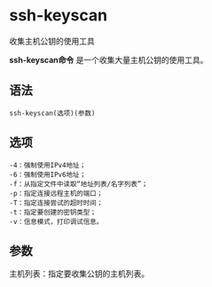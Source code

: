# ssh-keyscan

收集主机公钥的使用工具


**ssh-keyscan命令** 是一个收集大量主机公钥的使用工具。

##  语法

```
ssh-keyscan(选项)(参数)
```

##  选项

```
-4：强制使用IPv4地址；
-6：强制使用IPv6地址；
-f：从指定文件中读取“地址列表/名字列表”；
-p：指定连接远程主机的端口；
-T：指定连接尝试的超时时间；
-t：指定要创建的密钥类型；
-v：信息模式，打印调试信息。
```

##  参数

主机列表：指定要收集公钥的主机列表。


